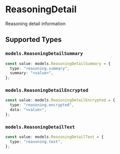 # ReasoningDetail

Reasoning detail information


## Supported Types

### `models.ReasoningDetailSummary`

```typescript
const value: models.ReasoningDetailSummary = {
  type: "reasoning.summary",
  summary: "<value>",
};
```

### `models.ReasoningDetailEncrypted`

```typescript
const value: models.ReasoningDetailEncrypted = {
  type: "reasoning.encrypted",
  data: "<value>",
};
```

### `models.ReasoningDetailText`

```typescript
const value: models.ReasoningDetailText = {
  type: "reasoning.text",
};
```

